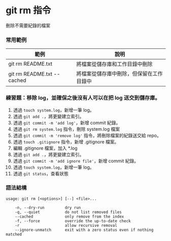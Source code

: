 # git rm 指令

刪除不需要紀錄的檔案

### 常用範例

| 範例                        | 說明                               |
|----------------------------|-----------------------------------|
| git rm README.txt          | 將檔案從儲存庫和工作目錄中刪除         |
| git rm README.txt --cached | 將檔案從儲存庫中刪除，但保留在工作目錄中 |

### 練習題：移除 log，並確保之後沒有人可以在把 log 送交到儲存庫。

1. 透過 `touch system.log`，新增一筆 log。
1. 透過 `git add .`，將更變建立索引。
1. 透過 `git commit -m 'add log'`，新增 commit 紀錄。
1. 透過 `git rm system.log` 指令，刪除 system.log 檔案
1. 透過 `git commit -m 'remove log'` 指令，將刪除檔案的紀錄送交給 repo。
1. 透過 `touch .gitignore` 指令，新增 .gitignore 檔案。
1. 編輯 .gitignore 檔案，加入 *.log
1. 透過 `git add .`，將更變建立索引。
1. 透過 `git commit -m 'add ignore file'`，新增 commit 紀錄。
1. 透過 `touch system.log`，新增一筆 log。
1. 透過 `git status`，查看狀態

### 語法結構

```
usage: git rm [<options>] [--] <file>...

    -n, --dry-run         dry run
    -q, --quiet           do not list removed files
    --cached              only remove from the index
    -f, --force           override the up-to-date check
    -r                    allow recursive removal
    --ignore-unmatch      exit with a zero status even if nothing matched
```